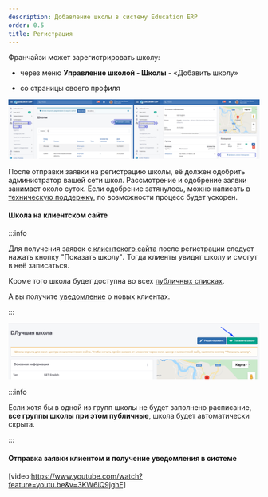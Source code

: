 ```yaml
---
description: Добавление школы в систему Education ERP
order: 0.5
title: Регистрация
---
```


Франчайзи может зарегистрировать школу:

-  через меню **Управление школой - Школы** - «Добавить школу»

-  со страницы своего профиля

![](../../.gitbook/assets/%D0%A8%D0%BA%D0%BE%D0%BB%D1%8B%20-%20Education%20ERP%20-%20Google%20Chrome%2022.12.2021%2014_14_34%20(2)%20(3).png)

После отправки заявки на регистрацию школы, её должен одобрить администратор вашей сети школ. Рассмотрение и одобрение заявки занимает около суток. Если одобрение затянулось, можно написать в [техническую поддержку](mailto:support@odin.study), по возможности  процесс будет ускорен.

#### **Школа на клиентском сайте**

:::info 

Для получения заявок с[ клиентского сайта](https://app.gitbook.com/s/-MkFNHt9T_SX73MEMmIU/c/LkNFkJQQkijlBXWZTkQ9/master/osnovnye-ponyatiya/page-1)  после регистрации следует нажать кнопку  "Показать школу"**.** Тогда клиенты увидят школу и смогут в неё записаться.

Кроме того школа будет доступна во всех [публичных списках](../../master/osnovnye-ponyatiya/publichnye-spiski).

А вы получите [уведомление](./../../uvedomleniya/_index) о новых клиентах.

:::

![](../../.gitbook/assets/image%20(50)%20(1).png)

:::info 

Если хотя бы в одной из групп школы не будет заполнено расписание, **все группы школы при этом публичные**, школа будет автоматически скрыта.

:::

#### Отправка заявки клиентом и получение уведомления в системе

[video:https://www.youtube.com/watch?feature=youtu.be&v=3KW6iQ9jghE]